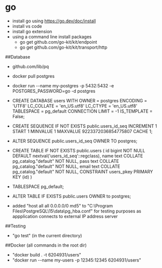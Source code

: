 # go
- install go using https://go.dev/doc/install
- install vs code
- install go extension
- using a command line install packages
  - go get github.com/go-kit/kit/endpoint
  - go get github.com/go-kit/kit/transport/http
  
##Database
 - github.com/lib/pq
 - docker pull postgres
 - docker run --name my-postgres -p 5432:5432 -e POSTGRES_PASSWORD=go -d postgres
 - CREATE DATABASE users
    WITH
    OWNER = postgres
    ENCODING = 'UTF8'
    LC_COLLATE = 'en_US.utf8'
    LC_CTYPE = 'en_US.utf8'
    TABLESPACE = pg_default
    CONNECTION LIMIT = -1
    IS_TEMPLATE = False;
 - CREATE SEQUENCE IF NOT EXISTS public.users_id_seq
    INCREMENT 1
    START 1
    MINVALUE 1
    MAXVALUE 9223372036854775807
    CACHE 1;
 - ALTER SEQUENCE public.users_id_seq
    OWNER TO postgres;
 - CREATE TABLE IF NOT EXISTS public.users
  (
    id bigint NOT NULL DEFAULT nextval('users_id_seq'::regclass),
    name text COLLATE pg_catalog."default" NOT NULL,
    pass text COLLATE pg_catalog."default" NOT NULL,
    email text COLLATE pg_catalog."default" NOT NULL,
    CONSTRAINT users_pkey PRIMARY KEY (id)
  )
- TABLESPACE pg_default;
- ALTER TABLE IF EXISTS public.users
    OWNER to postgres;

 - added "host  all  all 0.0.0.0/0 md5" to "C:\Program Files\PostgreSQL\15\data\pg_hba.conf" for testing purposes as appplication connects to external IP address server

 ##Testing
 - "go test" (in the current directory)

##Docker (all commands in the root dir)
 - "docker build . -t 6204931/users"
 - "docker run --name my-users -p 12345:12345 6204931/users"